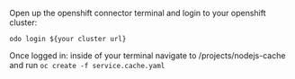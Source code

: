 Open up the openshift connector terminal and login to your openshift cluster:

`odo login ${your cluster url}`

Once logged in:
inside of your terminal navigate to /projects/nodejs-cache and run `oc create -f service.cache.yaml`
